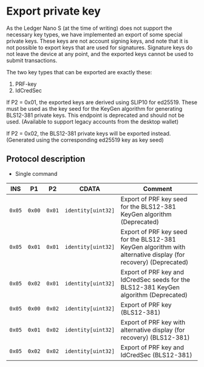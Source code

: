 # Export private key

As the Ledger Nano S (at the time of writing) does not support the necessary key types, we have implemented an export
of some special private keys. These keys are not account signing keys, and note that it is not possible to export keys that are used for signatures.
Signature keys do not leave the device at any point, and the exported keys cannot be used to submit transactions.

The two key types that can be exported are exactly these:

1. PRF-key
1. IdCredSec

If P2 = 0x01, the exported keys are derived using SLIP10 for ed25519.
These must be used as the key seed for the KeyGen algorithm for generating BLS12-381 private keys.
This endpoint is deprecated and should not be used. (Available to support legacy accounts from the desktop wallet)

If P2 = 0x02, the BLS12-381 private keys will be exported instead. (Generated using the corresponding ed25519 key as key seed)

## Protocol description

- Single command

| INS    | P1     | P2     | CDATA              | Comment                                                                                                        |
| ------ | ------ | ------ | ------------------ | -------------------------------------------------------------------------------------------------------------- |
| `0x05` | `0x00` | `0x01` | `identity[uint32]` | Export of PRF key seed for the BLS12-381 KeyGen algorithm (Deprecated)                                         |
| `0x05` | `0x01` | `0x01` | `identity[uint32]` | Export of PRF key seed for the BLS12-381 KeyGen algorithm with alternative display (for recovery) (Deprecated) |
| `0x05` | `0x02` | `0x01` | `identity[uint32]` | Export of PRF key and IdCredSec seeds for the BLS12-381 KeyGen algorithm (Deprecated)                          |
| `0x05` | `0x00` | `0x02` | `identity[uint32]` | Export of PRF key (BLS12-381)                                                                                  |
| `0x05` | `0x01` | `0x02` | `identity[uint32]` | Export of PRF key with alternative display (for recovery) (BLS12-381)                                          |
| `0x05` | `0x02` | `0x02` | `identity[uint32]` | Export of PRF key and IdCredSec (BLS12-381)                                                                    |
